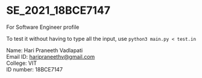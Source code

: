 # SE_2021_18BCE7147
For Software Engineer profile

To test it without having to type all the input,
use `
python3 main.py < test.in
`



Name: Hari Praneeth Vadlapati \
Email ID: haripraneethv@gmail.com \
College: VIT \
ID number: 18BCE7147